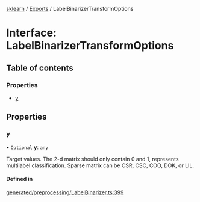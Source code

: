 [sklearn](../readme.md) / [Exports](../modules.md) / LabelBinarizerTransformOptions

# Interface: LabelBinarizerTransformOptions

## Table of contents

### Properties

- [y](LabelBinarizerTransformOptions.md#y)

## Properties

### y

• `Optional` **y**: `any`

Target values. The 2-d matrix should only contain 0 and 1, represents multilabel classification. Sparse matrix can be CSR, CSC, COO, DOK, or LIL.

#### Defined in

[generated/preprocessing/LabelBinarizer.ts:399](https://github.com/transitive-bullshit/scikit-learn-ts/blob/367336a/packages/sklearn/src/generated/preprocessing/LabelBinarizer.ts#L399)
